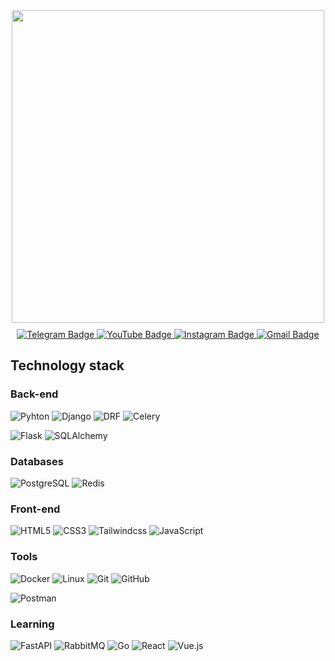 <div id="header" align="center">
  <img src="https://media0.giphy.com/media/v1.Y2lkPTc5MGI3NjExbnVjYWdlMDdzdjZxamNscXcwa3g5czNoYzVxazV5OWwyd296a2w4MyZlcD12MV9pbnRlcm5hbF9naWZfYnlfaWQmY3Q9Zw/qgQUggAC3Pfv687qPC/giphy.gif" width="500"/>
</div>
<img src="https://komarev.com/ghpvc/?username=has2065?your-github-username=&style=flat-square&color=blue" alt=""/>
<div id="badges" align="center" style="margin-top: 10px;">
  <a href="https://t.me/has2065">
    <img src="https://img.shields.io/badge/Telegram-blue?style=for-the-badge&logo=telegram&logoColor=white" alt="Telegram Badge"/>
  </a>
  <a href="https://www.youtube.com/@napominania0684">
    <img src="https://img.shields.io/badge/YouTube-red?style=for-the-badge&logo=youtube&logoColor=white" alt="YouTube Badge"/>
  </a>
  <a href="https://www.instagram.com/archakov.01">
    <img src="https://img.shields.io/badge/Instagram-purple?style=for-the-badge&logo=instagram&logoColor=white" alt="Instagram Badge"/>
  </a>
  <a href="mailto:cr7635072@gmail.ru">
      <img src="https://img.shields.io/badge/gmail.com-red?style=for-the-badge&logo=gmail&logoColor=white" alt="Gmail Badge"/>
    </a>
</div>


## Technology stack


### Back-end

![Pyhton](https://img.shields.io/badge/-Python-000000?style=flat-square&logo=Python)
![Django](https://img.shields.io/badge/-Django-0A4C2B?style=flat-square&logo=Django)
![DRF](https://img.shields.io/badge/-DRF-E05D44?style=flat-square&logo=Django)
![Celery](https://img.shields.io/badge/-Celery-00B000?style=flat-square&logo=Celery)

![Flask](https://img.shields.io/badge/-Flask-2c3e50?style=flat-square&logo=Flask&logoColor=ffffff)
![SQLAlchemy](https://img.shields.io/badge/-SQLAlchemy-f6a617?style=flat-square&logo=SQLAlchemy&logoColor=2e4d29)


### Databases

![PostgreSQL](https://img.shields.io/badge/-PostgreSQL-2C3E50?style=flat-square&logo=PostgreSQL)
![Redis](https://img.shields.io/badge/-Redis-d12b1f?style=flat-square&logo=Redis&logoColor=f7f7f7)


### Front-end

![HTML5](https://img.shields.io/badge/-HTML5-DD4B25?style=flat-square&logo=HTML5&logoColor=F7F7F7)
![CSS3](https://img.shields.io/badge/-CSS3-2862E9?style=flat-square&logo=CSS3&logoColor=F7F7F7)
![Tailwindcss](https://img.shields.io/badge/-Tailwindcss-160a7d?style=flat-square&logo=Tailwindcss&logoColor=0098FF)
![JavaScript](https://img.shields.io/badge/-JavaScript-000000?style=flat-square&logo=JavaScript&logoColor=efd81d)


### Tools


![Docker](https://img.shields.io/badge/-Docker-0098FF?style=flat-square&logo=Docker&logoColor=white)
![Linux](https://img.shields.io/badge/-Linux-000000?style=flat-square&logo=Linux&logoColor=46A2F1)
![Git](https://img.shields.io/badge/-Git-323232?style=flat-square&logo=Git&logoColor=e84e31)
![GitHub](https://img.shields.io/badge/-GitHub-000000?style=flat-square&logo=GitHub&logoColor=F7F7F7)

![Postman](https://img.shields.io/badge/-Postman-f56933?style=flat-square&logo=Postman&logoColor=F7F7F7)


### Learning

![FastAPI](https://img.shields.io/badge/-FastAPI-059386?style=flat-square&logo=FastAPI&logoColor=ffffff)
![RabbitMQ](https://img.shields.io/badge/-RabbitMQ-ffffff?style=flat-square&logo=RabbitMQ&logoColor=f76300)
![Go](https://img.shields.io/badge/-Go-000000?style=flat-square&logo=Go&logoColor=00a7d0)
![React](https://img.shields.io/badge/-React-000000?style=flat-square&logo=React&logoColor=5ed3f3)
![Vue.js](https://img.shields.io/badge/-Vue.js-11003b?style=flat-square&logo=Vue.js&logoColor=3fb27f)
